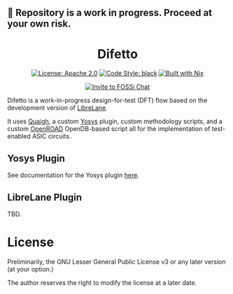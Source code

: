 ## 🚧 Repository is a work in progress. Proceed at your own risk.

<h1 align="center">Difetto</h1>
<p align="center">
    <a href="https://opensource.org/licenses/Apache-2.0"><img src="https://img.shields.io/badge/License-Apache%202.0-blue.svg" alt="License: Apache 2.0"/></a>
    <a href="https://github.com/psf/black"><img src="https://img.shields.io/badge/code%20style-black-000000.svg" alt="Code Style: black"/></a>
    <a href="https://nixos.org/"><img src="https://img.shields.io/static/v1?logo=nixos&logoColor=white&label=&message=Built%20with%20Nix&color=41439a" alt="Built with Nix"/></a>
</p>
<p align="center">
    <a href="https://fossi-chat.org"><img src="https://img.shields.io/badge/Community-FOSSi%20Chat-1bb378?logo=element" alt="Invite to FOSSi Chat"/></a>
</p>

Difetto is a work-in-progress design-for-test (DFT) flow based on the
development version of [LibreLane](https://github.com/librelane/librelane).

It uses [Quaigh](https://github.com/coloquinte/quaigh), a custom
[Yosys](https://github.com/yosyshq/yosys) plugin, custom methodology scripts,
and a custom [OpenROAD](https://github.com/The-OpenROAD-Project/OpenROAD)
OpenDB-based script all for the implementation of test-enabled ASIC circuits.

## Yosys Plugin

See documentation for the Yosys plugin [here](./yosys-plugin/Readme.md).

## LibreLane Plugin

TBD.

# License

Preliminarily, the GNU Lesser General Public License v3 or any later version
(at your option.)

The author reserves the right to modify the license at a later date.
